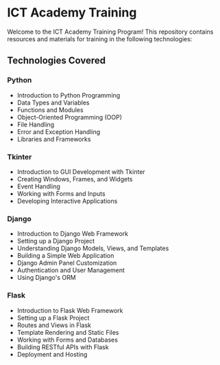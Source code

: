 
# ICT Academy Training

Welcome to the ICT Academy Training Program! This repository contains resources and materials for training in the following technologies:

## Technologies Covered

### Python
- Introduction to Python Programming
- Data Types and Variables
- Functions and Modules
- Object-Oriented Programming (OOP)
- File Handling
- Error and Exception Handling
- Libraries and Frameworks

### Tkinter
- Introduction to GUI Development with Tkinter
- Creating Windows, Frames, and Widgets
- Event Handling
- Working with Forms and Inputs
- Developing Interactive Applications

### Django
- Introduction to Django Web Framework
- Setting up a Django Project
- Understanding Django Models, Views, and Templates
- Building a Simple Web Application
- Django Admin Panel Customization
- Authentication and User Management
- Using Django's ORM

### Flask
- Introduction to Flask Web Framework
- Setting up a Flask Project
- Routes and Views in Flask
- Template Rendering and Static Files
- Working with Forms and Databases
- Building RESTful APIs with Flask
- Deployment and Hosting

